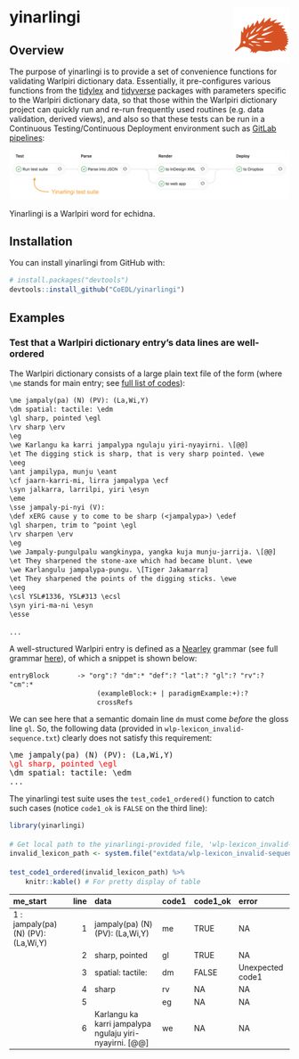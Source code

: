 
<!-- README.md is generated from README.Rmd. Please edit that file -->

# yinarlingi <img src="man/figures/yinarlingi.png" align="right" width="100px" />

## Overview

The purpose of yinarlingi is to provide a set of convenience functions
for validating Warlpiri dictionary data. Essentially, it pre-configures
various functions from the [tidylex](https://coedl.github.io/tidylex/)
and [tidyverse](https://www.tidyverse.org/) packages with parameters
specific to the Warlpiri dictionary data, so that those within the
Warlpiri dictionary project can quickly run and re-run frequently used
routines (e.g. data validation, derived views), and also so that these
tests can be run in a Continuous Testing/Continuous Deployment
environment such as [GitLab pipelines](https://docs.gitlab.com/ee/ci/):

![](man/figures/pipeline.png)

Yinarlingi is a Warlpiri word for echidna.

## Installation

You can install yinarlingi from GitHub with:

``` r
# install.packages("devtools")
devtools::install_github("CoEDL/yinarlingi")
```

## Examples

### Test that a Warlpiri dictionary entry’s data lines are well-ordered

The Warlpiri dictionary consists of a large plain text file of the form
(where `\me` stands for main entry; see [full list of
codes](https://github.com/CoEDL/yinarlingi/blob/master/inst/structures/wlp_code-definitions.csv)):

    \me jampaly(pa) (N) (PV): (La,Wi,Y)
    \dm spatial: tactile: \edm
    \gl sharp, pointed \egl
    \rv sharp \erv
    \eg
    \we Karlangu ka karri jampalypa ngulaju yiri-nyayirni. \[@@]
    \et The digging stick is sharp, that is very sharp pointed. \ewe
    \eeg
    \ant jampilypa, munju \eant
    \cf jaarn-karri-mi, lirra jampalypa \ecf
    \syn jalkarra, larrilpi, yiri \esyn
    \eme
    \sse jampaly-pi-nyi (V):
    \def xERG cause y to come to be sharp (<jampalypa>) \edef
    \gl sharpen, trim to ^point \egl
    \rv sharpen \erv
    \eg
    \we Jampaly-pungulpalu wangkinypa, yangka kuja munju-jarrija. \[@@]
    \et They sharpened the stone-axe which had became blunt. \ewe
    \we Karlangulu jampalypa-pungu. \[Tiger Jakamarra]
    \et They sharpened the points of the digging sticks. \ewe
    \eeg
    \csl YSL#1336, YSL#313 \ecsl
    \syn yiri-ma-ni \esyn
    \esse
    
    ...

A well-structured Warlpiri entry is defined as a
[Nearley](https://nearley.js.org/) grammar (see full grammar
[here](https://github.com/CoEDL/yinarlingi/blob/master/inst/structures/wlp_skeleton-simple.ne)),
of which a snippet is shown below:

``` nearley
entryBlock       -> "org":? "dm":* "def":? "lat":? "gl":? "rv":? "cm":*
                      (exampleBlock:+ | paradigmExample:+):?
                      crossRefs
```

We can see here that a semantic domain line `dm` must come *before* the
gloss line `gl`. So, the following data (provided in
`wlp-lexicon_invalid-sequence.txt`) clearly does not satisfy this
requirement:

<pre>
\me jampaly(pa) (N) (PV): (La,Wi,Y)
<span style="color:red">\gl sharp, pointed \egl</span>
\dm spatial: tactile: \edm
...
</pre>

The yinarlingi test suite uses the `test_code1_ordered()` function to
catch such cases (notice `code1_ok` is `FALSE` on the third line):

``` r
library(yinarlingi)

# Get local path to the yinarlingi-provided file, 'wlp-lexicon_invalid-sequence.txt'
invalid_lexicon_path <- system.file("extdata/wlp-lexicon_invalid-sequence.txt", package = "yinarlingi")

test_code1_ordered(invalid_lexicon_path) %>%
    knitr::kable() # For pretty display of table
```

| me\_start                           | line | data                                                      | code1 | code1\_ok | error            |
| :---------------------------------- | ---: | :-------------------------------------------------------- | :---- | :-------- | :--------------- |
| 1 : jampaly(pa) (N) (PV): (La,Wi,Y) |    1 | jampaly(pa) (N) (PV): (La,Wi,Y)                           | me    | TRUE      | NA               |
|                                     |    2 | sharp, pointed                                            | gl    | TRUE      | NA               |
|                                     |    3 | spatial: tactile:                                         | dm    | FALSE     | Unexpected code1 |
|                                     |    4 | sharp                                                     | rv    | NA        | NA               |
|                                     |    5 |                                                           | eg    | NA        | NA               |
|                                     |    6 | Karlangu ka karri jampalypa ngulaju yiri-nyayirni. \[@@\] | we    | NA        | NA               |
